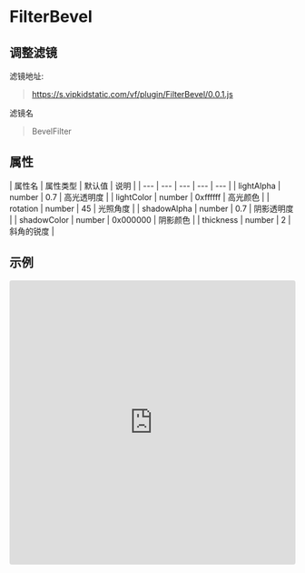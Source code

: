 # FilterBevel

## 调整滤镜
滤镜地址:
> https://s.vipkidstatic.com/vf/plugin/FilterBevel/0.0.1.js

滤镜名
> BevelFilter

## 属性

| 属性名 | 属性类型 | 默认值 | 说明 |
| --- | --- | --- | --- | --- |
| lightAlpha | number | 0.7 | 高光透明度 |
| lightColor | number | 0xffffff | 高光颜色 |
| rotation | number | 45 | 光照角度 |
| shadowAlpha | number | 0.7 | 阴影透明度 |
| shadowColor | number | 0x000000 | 阴影颜色 |
| thickness | number | 2 | 斜角的锐度 |


## 示例

<iframe
     src="https://codesandbox.io/embed/bevelfilter-jwb6y?fontsize=14&hidenavigation=1&module=%2Fsrc%2Fcomponents.ts&theme=dark"
     style="width:100%; height:500px; border:0; border-radius: 4px; overflow:hidden;"
     title="bevelfilter"
     allow="accelerometer; ambient-light-sensor; camera; encrypted-media; geolocation; gyroscope; hid; microphone; midi; payment; usb; vr"
     sandbox="allow-forms allow-modals allow-popups allow-presentation allow-same-origin allow-scripts"
   ></iframe>